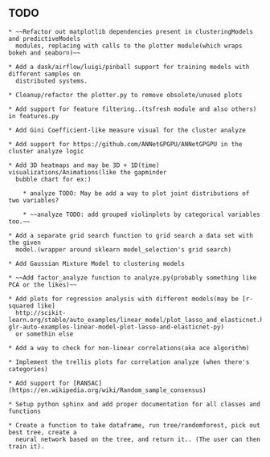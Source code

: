 ## TODO
	* ~~Refactor out matplotlib dependencies present in clusteringModels and predictiveModels
	  modules, replacing with calls to the plotter module(which wraps bokeh and seaborn)~~

	* Add a dask/airflow/luigi/pinball support for training models with different samples on
	  distributed systems.

	* Cleanup/refactor the plotter.py to remove obsolete/unused plots

	* Add support for feature filtering..(tsfresh module and also others) in features.py

	* Add Gini Coefficient-like measure visual for the cluster analyze

	* Add support for https://github.com/ANNetGPGPU/ANNetGPGPU in the cluster analyze logic

	* Add 3D heatmaps and may be 3D + 1D(time) visualizations/Animations(like the gapminder
	  bubble chart for ex:)

    	* analyze TODO: May be add a way to plot joint distributions of two variables?

    	* ~~analyze TODO: add grouped violinplots by categorical variables too.~~

	* Add a separate grid search function to grid search a data set with the given
	  model.(wrapper around sklearn model_selection's grid search)

	* Add Gaussian Mixture Model to clustering models

	* ~~Add factor_analyze function to analyze.py(probably something like PCA or the likes)~~

	* Add plots for regression analysis with different models(may be [r-squared like]
	  http://scikit-learn.org/stable/auto_examples/linear_model/plot_lasso_and_elasticnet.html#sphx-glr-auto-examples-linear-model-plot-lasso-and-elasticnet-py)
	  or somethin else

	* Add a way to check for non-linear correlations(aka ace algorithm)

	* Implement the trellis plots for correlation analyze (when there's categories)

	* Add support for [RANSAC](https://en.wikipedia.org/wiki/Random_sample_consensus)

	* Setup python sphinx and add proper documentation for all classes and functions

	* Create a function to take dataframe, run tree/randomforest, pick out best tree, create a
	  neural network based on the tree, and return it.. (The user can then train it).
